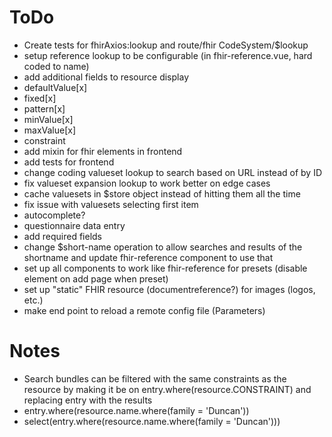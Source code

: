 # ToDo

* Create tests for fhirAxios:lookup and route/fhir CodeSystem/$lookup
* setup reference lookup to be configurable (in fhir-reference.vue, hard coded to name)
* add additional fields to resource display
 * defaultValue[x]
 * fixed[x]
 * pattern[x]
 * minValue[x]
 * maxValue[x]
 * constraint
* add mixin for fhir elements in frontend
* add tests for frontend
* change coding valueset lookup to search based on URL instead of by ID
* fix valueset expansion lookup to work better on edge cases
* cache valuesets in $store object instead of hitting them all the time
* fix issue with valuesets selecting first item
 * autocomplete?
* questionnaire data entry
* add required fields
* change $short-name operation to allow searches and results of the shortname and update fhir-reference component to use that
* set up all components to work like fhir-reference for presets (disable element on add page when preset)
* set up "static" FHIR resource (documentreference?) for images (logos, etc.)
* make end point to reload a remote config file (Parameters)

# Notes

* Search bundles can be filtered with the same constraints as the resource by making it be on entry.where(resource.CONSTRAINT) and replacing entry with the results
 * entry.where(resource.name.where(family = 'Duncan'))
 * select(entry.where(resource.name.where(family = 'Duncan')))
